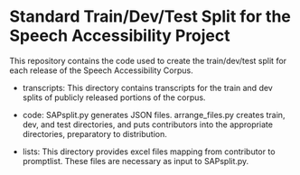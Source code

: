 # Standard Train/Dev/Test Split for the Speech Accessibility Project

This repository contains the code used to create the train/dev/test split for each release of the Speech Accessibility Corpus.

* transcripts: This directory contains transcripts for the train and dev splits of publicly released portions of the corpus.

* code: SAPsplit.py generates JSON files.  arrange_files.py creates train, dev, and test directories, and puts contributors into the appropriate directories, preparatory to distribution.

* lists: This directory provides excel files mapping from contributor to promptlist.  These files are necessary as input to SAPsplit.py.


